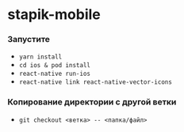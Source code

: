 # stapik-mobile
### Запустите
* ``yarn install``
* ``cd ios & pod install``
* ``react-native run-ios``
* ``react-native link react-native-vector-icons``
### Копирование директории с другой ветки
* ``git checkout <ветка> -- <папка/файл>``
